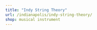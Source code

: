 ```yaml
---
title: "Indy String Theory"
url: /indianapolis/indy-string-theory/
shop: musical instrument
---
```

